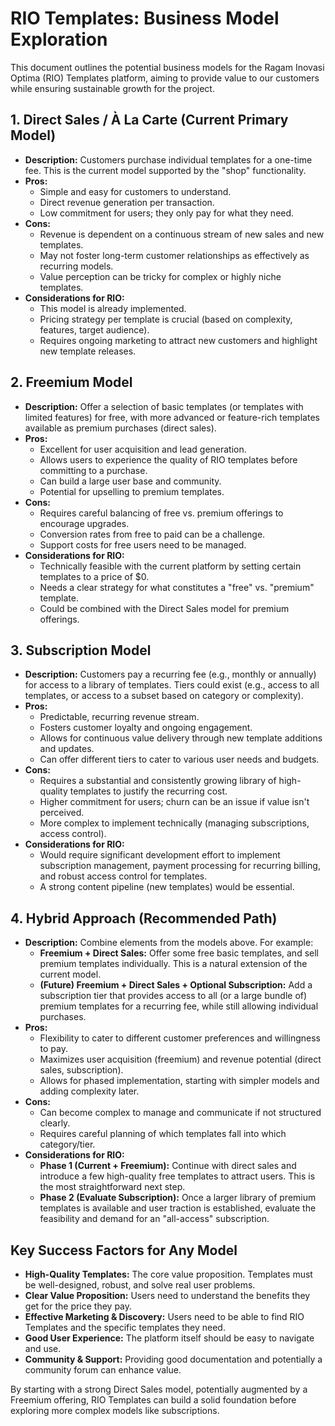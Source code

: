 
# RIO Templates: Business Model Exploration

This document outlines the potential business models for the Ragam Inovasi Optima (RIO) Templates platform, aiming to provide value to our customers while ensuring sustainable growth for the project.

## 1. Direct Sales / À La Carte (Current Primary Model)

*   **Description:** Customers purchase individual templates for a one-time fee. This is the current model supported by the "shop" functionality.
*   **Pros:**
    *   Simple and easy for customers to understand.
    *   Direct revenue generation per transaction.
    *   Low commitment for users; they only pay for what they need.
*   **Cons:**
    *   Revenue is dependent on a continuous stream of new sales and new templates.
    *   May not foster long-term customer relationships as effectively as recurring models.
    *   Value perception can be tricky for complex or highly niche templates.
*   **Considerations for RIO:**
    *   This model is already implemented.
    *   Pricing strategy per template is crucial (based on complexity, features, target audience).
    *   Requires ongoing marketing to attract new customers and highlight new template releases.

## 2. Freemium Model

*   **Description:** Offer a selection of basic templates (or templates with limited features) for free, with more advanced or feature-rich templates available as premium purchases (direct sales).
*   **Pros:**
    *   Excellent for user acquisition and lead generation.
    *   Allows users to experience the quality of RIO templates before committing to a purchase.
    *   Can build a large user base and community.
    *   Potential for upselling to premium templates.
*   **Cons:**
    *   Requires careful balancing of free vs. premium offerings to encourage upgrades.
    *   Conversion rates from free to paid can be a challenge.
    *   Support costs for free users need to be managed.
*   **Considerations for RIO:**
    *   Technically feasible with the current platform by setting certain templates to a price of $0.
    *   Needs a clear strategy for what constitutes a "free" vs. "premium" template.
    *   Could be combined with the Direct Sales model for premium offerings.

## 3. Subscription Model

*   **Description:** Customers pay a recurring fee (e.g., monthly or annually) for access to a library of templates. Tiers could exist (e.g., access to all templates, or access to a subset based on category or complexity).
*   **Pros:**
    *   Predictable, recurring revenue stream.
    *   Fosters customer loyalty and ongoing engagement.
    *   Allows for continuous value delivery through new template additions and updates.
    *   Can offer different tiers to cater to various user needs and budgets.
*   **Cons:**
    *   Requires a substantial and consistently growing library of high-quality templates to justify the recurring cost.
    *   Higher commitment for users; churn can be an issue if value isn't perceived.
    *   More complex to implement technically (managing subscriptions, access control).
*   **Considerations for RIO:**
    *   Would require significant development effort to implement subscription management, payment processing for recurring billing, and robust access control for templates.
    *   A strong content pipeline (new templates) would be essential.

## 4. Hybrid Approach (Recommended Path)

*   **Description:** Combine elements from the models above. For example:
    *   **Freemium + Direct Sales:** Offer some free basic templates, and sell premium templates individually. This is a natural extension of the current model.
    *   **(Future) Freemium + Direct Sales + Optional Subscription:** Add a subscription tier that provides access to all (or a large bundle of) premium templates for a recurring fee, while still allowing individual purchases.
*   **Pros:**
    *   Flexibility to cater to different customer preferences and willingness to pay.
    *   Maximizes user acquisition (freemium) and revenue potential (direct sales, subscription).
    *   Allows for phased implementation, starting with simpler models and adding complexity later.
*   **Cons:**
    *   Can become complex to manage and communicate if not structured clearly.
    *   Requires careful planning of which templates fall into which category/tier.
*   **Considerations for RIO:**
    *   **Phase 1 (Current + Freemium):** Continue with direct sales and introduce a few high-quality free templates to attract users. This is the most straightforward next step.
    *   **Phase 2 (Evaluate Subscription):** Once a larger library of premium templates is available and user traction is established, evaluate the feasibility and demand for an "all-access" subscription.

## Key Success Factors for Any Model

*   **High-Quality Templates:** The core value proposition. Templates must be well-designed, robust, and solve real user problems.
*   **Clear Value Proposition:** Users need to understand the benefits they get for the price they pay.
*   **Effective Marketing & Discovery:** Users need to be able to find RIO Templates and the specific templates they need.
*   **Good User Experience:** The platform itself should be easy to navigate and use.
*   **Community & Support:** Providing good documentation and potentially a community forum can enhance value.

By starting with a strong Direct Sales model, potentially augmented by a Freemium offering, RIO Templates can build a solid foundation before exploring more complex models like subscriptions.
